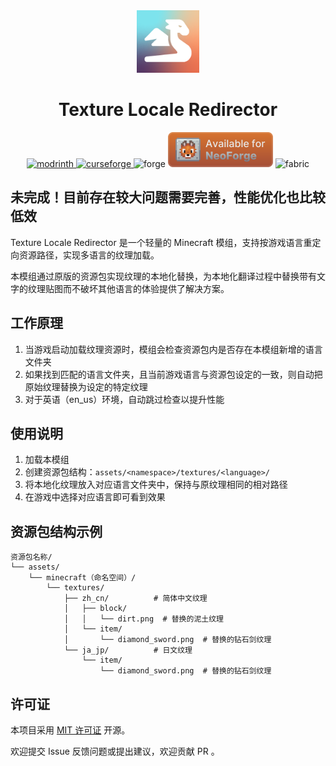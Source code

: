 <div align="center"> 
   <img height="100px" width="100px" alt="logo" src="./common/src/main/resources/assets/texturelocaleredirector/icon.png"/> 
   <h1>Texture Locale Redirector</h1>

<a href="https://modrinth.com/project/texture-locale-redirector">
<img alt="modrinth" height="56" src="https://cdn.jsdelivr.net/npm/@intergrav/devins-badges@3/assets/cozy/available/modrinth_vector.svg">
</a>
<a href="https://www.curseforge.com/minecraft/mc-mods/texture-locale-redirector">
<img alt="curseforge" height="56" src="https://cdn.jsdelivr.net/npm/@intergrav/devins-badges@3/assets/cozy/available/curseforge_vector.svg">
</a>

<img alt="forge" height="56" src="https://cdn.jsdelivr.net/npm/@intergrav/devins-badges@3/assets/cozy/supported/forge_vector.svg">
<img alt="neoforge" height="56" src="https://raw.githubusercontent.com/KessokuTeaTime/Badges-Extra/main/assets/cozy/supported/neoforge_vector.svg">
<img alt="fabric" height="56" src="https://cdn.jsdelivr.net/npm/@intergrav/devins-badges@3/assets/cozy/supported/fabric_vector.svg">
</div>

## 未完成！目前存在较大问题需要完善，性能优化也比较低效

Texture Locale Redirector 是一个轻量的 Minecraft 模组，支持按游戏语言重定向资源路径，实现多语言的纹理加载。

本模组通过原版的资源包实现纹理的本地化替换，为本地化翻译过程中替换带有文字的纹理贴图而不破坏其他语言的体验提供了解决方案。

## 工作原理

1. 当游戏启动加载纹理资源时，模组会检查资源包内是否存在本模组新增的语言文件夹
2. 如果找到匹配的语言文件夹，且当前游戏语言与资源包设定的一致，则自动把原始纹理替换为设定的特定纹理
3. 对于英语（en_us）环境，自动跳过检查以提升性能

## 使用说明

1. 加载本模组
2. 创建资源包结构：`assets/<namespace>/textures/<language>/`
3. 将本地化纹理放入对应语言文件夹中，保持与原纹理相同的相对路径
4. 在游戏中选择对应语言即可看到效果

## 资源包结构示例

```
资源包名称/
└── assets/
    └── minecraft（命名空间）/
        └── textures/
            ├── zh_cn/          # 简体中文纹理
            │   ├── block/
            │   │   └── dirt.png  # 替换的泥土纹理
            │   └── item/
            │       └── diamond_sword.png  # 替换的钻石剑纹理
            └── ja_jp/          # 日文纹理
                └── item/
                    └── diamond_sword.png  # 替换的钻石剑纹理
```

## 许可证

本项目采用 [MIT 许可证](LICENSE) 开源。

欢迎提交 Issue 反馈问题或提出建议，欢迎贡献 PR 。
